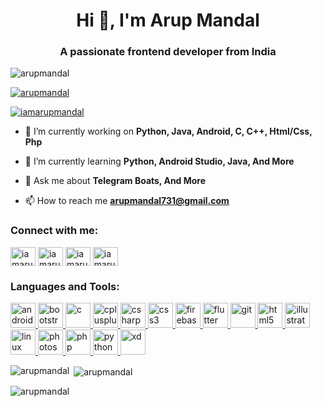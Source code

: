 <h1 align="center">Hi 👋, I'm Arup Mandal</h1>
<h3 align="center">A passionate frontend developer from India</h3>

<p align="left"> <img src="https://komarev.com/ghpvc/?username=arupmandal&label=Profile%20views&color=0e75b6&style=flat" alt="arupmandal" /> </p>

<p align="left"> <a href="https://github.com/ryo-ma/github-profile-trophy"><img src="https://github-profile-trophy.vercel.app/?username=arupmandal" alt="arupmandal" /></a> </p>

<p align="left"> <a href="https://twitter.com/iamarupmandal" target="blank"><img src="https://img.shields.io/twitter/follow/iamarupmandal?logo=twitter&style=for-the-badge" alt="iamarupmandal" /></a> </p>

- 🔭 I’m currently working on **Python, Java, Android, C, C++, Html/Css, Php**

- 🌱 I’m currently learning **Python, Android Studio, Java, And More**

- 💬 Ask me about **Telegram Boats, And More**

- 📫 How to reach me **arupmandal731@gmail.com**

<h3 align="left">Connect with me:</h3>
<p align="left">
<a href="https://twitter.com/iamarupmandal" target="blank"><img align="center" src="https://cdn.jsdelivr.net/npm/simple-icons@3.0.1/icons/twitter.svg" alt="iamarupmandal" height="30" width="40" /></a>
<a href="https://linkedin.com/in/iamarupmandal" target="blank"><img align="center" src="https://cdn.jsdelivr.net/npm/simple-icons@3.0.1/icons/linkedin.svg" alt="iamarupmandal" height="30" width="40" /></a>
<a href="https://fb.com/iamarupmandal" target="blank"><img align="center" src="https://cdn.jsdelivr.net/npm/simple-icons@3.0.1/icons/facebook.svg" alt="iamarupmandal" height="30" width="40" /></a>
<a href="https://instagram.com/iamarupmandal" target="blank"><img align="center" src="https://cdn.jsdelivr.net/npm/simple-icons@3.0.1/icons/instagram.svg" alt="iamarupmandal" height="30" width="40" /></a>
</p>

<h3 align="left">Languages and Tools:</h3>
<p align="left"> <a href="https://developer.android.com" target="_blank"> <img src="https://devicons.github.io/devicon/devicon.git/icons/android/android-original-wordmark.svg" alt="android" width="40" height="40"/> </a> <a href="https://getbootstrap.com" target="_blank"> <img src="https://devicons.github.io/devicon/devicon.git/icons/bootstrap/bootstrap-plain.svg" alt="bootstrap" width="40" height="40"/> </a> <a href="https://www.cprogramming.com/" target="_blank"> <img src="https://devicons.github.io/devicon/devicon.git/icons/c/c-original.svg" alt="c" width="40" height="40"/> </a> <a href="https://www.w3schools.com/cpp/" target="_blank"> <img src="https://devicons.github.io/devicon/devicon.git/icons/cplusplus/cplusplus-original.svg" alt="cplusplus" width="40" height="40"/> </a> <a href="https://www.w3schools.com/cs/" target="_blank"> <img src="https://devicons.github.io/devicon/devicon.git/icons/csharp/csharp-original.svg" alt="csharp" width="40" height="40"/> </a> <a href="https://www.w3schools.com/css/" target="_blank"> <img src="https://devicons.github.io/devicon/devicon.git/icons/css3/css3-original-wordmark.svg" alt="css3" width="40" height="40"/> </a> <a href="https://firebase.google.com/" target="_blank"> <img src="https://www.vectorlogo.zone/logos/firebase/firebase-icon.svg" alt="firebase" width="40" height="40"/> </a> <a href="https://flutter.dev" target="_blank"> <img src="https://www.vectorlogo.zone/logos/flutterio/flutterio-icon.svg" alt="flutter" width="40" height="40"/> </a> <a href="https://git-scm.com/" target="_blank"> <img src="https://www.vectorlogo.zone/logos/git-scm/git-scm-icon.svg" alt="git" width="40" height="40"/> </a> <a href="https://www.w3.org/html/" target="_blank"> <img src="https://devicons.github.io/devicon/devicon.git/icons/html5/html5-original-wordmark.svg" alt="html5" width="40" height="40"/> </a> <a href="https://www.adobe.com/in/products/illustrator.html" target="_blank"> <img src="https://www.vectorlogo.zone/logos/adobe_illustrator/adobe_illustrator-icon.svg" alt="illustrator" width="40" height="40"/> </a> <a href="https://www.linux.org/" target="_blank"> <img src="https://devicons.github.io/devicon/devicon.git/icons/linux/linux-original.svg" alt="linux" width="40" height="40"/> </a> <a href="https://www.photoshop.com/en" target="_blank"> <img src="https://devicons.github.io/devicon/devicon.git/icons/photoshop/photoshop-plain.svg" alt="photoshop" width="40" height="40"/> </a> <a href="https://www.php.net" target="_blank"> <img src="https://devicons.github.io/devicon/devicon.git/icons/php/php-original.svg" alt="php" width="40" height="40"/> </a> <a href="https://www.python.org" target="_blank"> <img src="https://devicons.github.io/devicon/devicon.git/icons/python/python-original.svg" alt="python" width="40" height="40"/> </a> <a href="https://www.adobe.com/products/xd.html" target="_blank"> <img src="https://cdn.worldvectorlogo.com/logos/adobe-xd.svg" alt="xd" width="40" height="40"/> </a> </p>

<p><img align="left" src="https://github-readme-stats.vercel.app/api/top-langs?username=arupmandal&show_icons=true&locale=en&layout=compact" alt="arupmandal" /></p>

<p>&nbsp;<img align="center" src="https://github-readme-stats.vercel.app/api?username=arupmandal&show_icons=true&locale=en" alt="arupmandal" /></p>

<p><img align="center" src="https://github-readme-streak-stats.herokuapp.com/?user=arupmandal&" alt="arupmandal" /></p>
